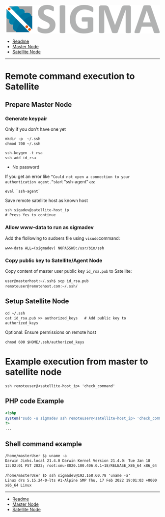 ![Sigma Telecom](/docs/logo-sigma.svg)

- [Readme](/readme.md)
- [Master Node](/docs/setup_master_debian.md)
- [Satellite Node](/docs/setup_satellite_debian.md)

---

# Remote command execution to Satellite

## Prepare Master Node

### Generate keypair

Only if you don't have one yet

```
mkdir -p  ~/.ssh
chmod 700 ~/.ssh
```

```
ssh-keygen -t rsa
ssh-add id_rsa
```

- No password

If you get an error like `“Could not open a connection to your authentication agent.”`start “ssh-agent” as:

```
eval `ssh-agent`
```

Save remote satellite host as known host

```
ssh sigadev@satellite-host_ip
# Press Yes to continue

```

### Allow www-data to run as sigmadev

Add the flollowing to sudoers file using `visudo`command:

`www-data ALL=(sigmadev) NOPASSWD:/usr/bin/ssh`

### Copy public key to Satellite/Agent Node

Copy content of master user public key `id_rsa.pub` to Satellite:

`user@masterhost:~/.ssh$ scp id_rsa.pub remoteuser@remotehost.com:~/.ssh/`

## Setup Satellite Node

```
cd ~/.ssh
cat id_rsa.pub >> authorized_keys   # Add public key to authorized_keys
```

Optional: Ensure permissions on remote host

`chmod 600 $HOME/.ssh/authorized_keys`

# Example execution from master to satellite node

`ssh remoteuser@<satellite-host_ip> 'check_command'`

## PHP code Example

```php
<?php
system("sudo -u sigmadev ssh remoteuser@<satellite-host_ip> 'check_command'");
?>
...
```

## Shell command example

```
/home/masterUser $❯ uname -a
Darwin Jinks.local 21.4.0 Darwin Kernel Version 21.4.0: Tue Jan 18 13:02:01 PST 2022; root:xnu-8020.100.406.0.1~18/RELEASE_X86_64 x86_64

/home/masterUser $❯ ssh sigmadev@192.168.60.78 'uname -a'
Linux drs 5.15.24-0-lts #1-Alpine SMP Thu, 17 Feb 2022 19:01:03 +0000 x86_64 Linux
```

---

- [Readme](/readme.md)
- [Master Node](/docs/setup_master_debian.md)
- [Satellite Node](/docs/setup_satellite_debian.md)
